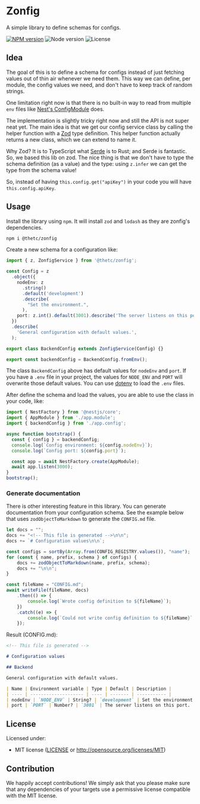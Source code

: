 # Zonfig

A simple library to define schemas for configs.

[![NPM version](https://img.shields.io/npm/v/@thetc/zonfig.svg?style=flat-square)](https://www.npmjs.com/package/@thetc/zonfig)
![Node version](https://img.shields.io/node/v/@thetc/zonfig?style=flat-square)
![License](https://img.shields.io/npm/l/@thetc/zonfig?flat-square)

## Idea

The goal of this is to define a schema for configs instead of just fetching values out of thin air whenever we need them. This way we can define, per module, the config values we need, and don't have to keep track of random strings.

One limitation right now is that there is no built-in way to read from multiple `env` files like [Nest's ConfigModule](https://docs.nestjs.com/techniques/configuration) does.

The implementation is slightly tricky right now and still the API is not super neat yet. The main idea is that we get our config service class by calling the helper function with a [Zod](https://zod.dev/) type definition. This helper function actually returns a new class, which we can extend to name it.

Why Zod? It is to TypeScript what [Serde](https://serde.rs/) is to Rust; and Serde is fantastic. So, we based this lib on zod. The nice thing is that we don't have to type the schema definition (as a value) and the type: using `z.infer` we can get the type from the schema value!

So, instead of having `this.config.get("apiKey")` in your code you will have `this.config.apiKey`.

## Usage

Install the library using `npm`. It will install `zod` and `lodash` as they are zonfig's dependencies.

```bash
npm i @thetc/zonfig
```

Create a new schema for a configuration like:

```ts
import { z, ZonfigService } from '@thetc/zonfig';

const Config = z
  .object({
    nodeEnv: z
      .string()
      .default('development')
      .describe(
        "Set the environment.",
      ),
    port: z.int().default(3001).describe('The server listens on this port.'),
  })
  .describe(
    'General configuration with default values.',
  );

export class BackendConfig extends ZonfigService(Config) {}

export const backendConfig = BackendConfig.fromEnv();
```

The class `BackendConfig` above has default values for `nodeEnv` and `port`. If you have a `.env` file in your project, the values for `NODE_ENV` and `PORT` will overwrite those default values. You can use [dotenv](https://github.com/motdotla/dotenv) to load the `.env` files.

After define the schema and load the values, you are able to use the class in your code, like:

```ts
import { NestFactory } from '@nestjs/core';
import { AppModule } from './app.module';
import { backendConfig } from './app.config';

async function bootstrap() {
  const { config } = backendConfig;
  console.log(`Config environment: ${config.nodeEnv}`);
  console.log(`Config port: ${config.port}`);

  const app = await NestFactory.create(AppModule);
  await app.listen(3000);
}
bootstrap();
```

### Generate documentation

There is other interesting feature in this library. You can generate documentation from your configuration schema. See the example below that uses `zodObjectToMarkdown` to generate the `CONFIG.md` file.

```ts
let docs = "";
docs += "<!-- This file is generated -->\n\n";
docs += `# Configuration values\n\n`;

const configs = sortBy(Array.from(CONFIG_REGISTRY.values()), "name");
for (const { name, prefix, schema } of configs) {
    docs += zodObjectToMarkdown(name, prefix, schema);
    docs += "\n\n";
}

const fileName = "CONFIG.md";
await writeFile(fileName, docs)
    .then(() => {
        console.log(`Wrote config definition to ${fileName}`);
    })
    .catch((e) => {
        console.log(`Could not write config definition to ${fileName}`, e,);
    });
```

Result (CONFIG.md):

```md
<!-- This file is generated -->

# Configuration values

## Backend

General configuration with default values.

| Name | Environment variable | Type | Default | Description |
| ---- | -------------------- | ---- | ------- | ----------- |
| nodeEnv | `NODE_ENV` | String? | `development` | Set the environment. |
| port | `PORT` | Number? | `3001` | The server listens on this port. |

```

## License

Licensed under:

* MIT license ([LICENSE](LICENSE) or http://opensource.org/licenses/MIT)

## Contribution

We happily accept contributions! We simply ask that you please make sure that any dependencies of your targets use a permissive license compatible with the MIT license.
